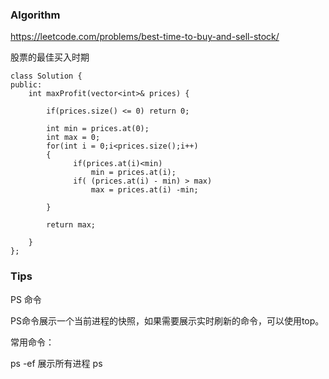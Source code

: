 ### Algorithm

https://leetcode.com/problems/best-time-to-buy-and-sell-stock/

股票的最佳买入时期

```
class Solution {
public:
    int maxProfit(vector<int>& prices) {
        
        if(prices.size() <= 0) return 0;
        
        int min = prices.at(0);
        int max = 0;
        for(int i = 0;i<prices.size();i++)
        {
              if(prices.at(i)<min)
                  min = prices.at(i);
              if( (prices.at(i) - min) > max)
                  max = prices.at(i) -min;
              
        }
        
        return max;
        
    }
};

```

### Tips

PS 命令

PS命令展示一个当前进程的快照，如果需要展示实时刷新的命令，可以使用top。

常用命令：
 
ps -ef 展示所有进程
ps 
